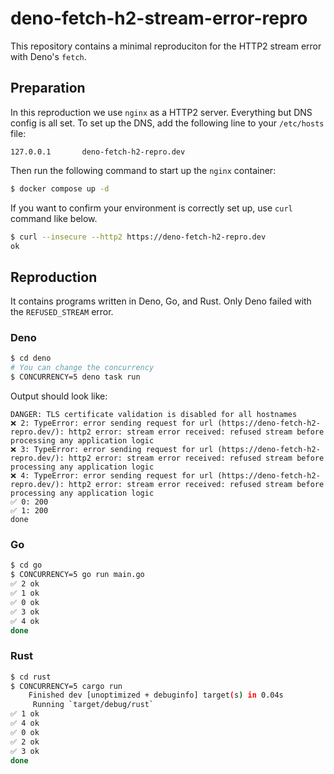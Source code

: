 # deno-fetch-h2-stream-error-repro

This repository contains a minimal reproduciton for the HTTP2 stream error with Deno's `fetch`.

## Preparation

In this reproduction we use `nginx` as a HTTP2 server. Everything but DNS config is all set. To set up the DNS, add the following line to your `/etc/hosts` file:

```
127.0.0.1       deno-fetch-h2-repro.dev
```

Then run the following command to start up the `nginx` container:

```sh
$ docker compose up -d
```

If you want to confirm your environment is correctly set up, use `curl` command like below.

```sh
$ curl --insecure --http2 https://deno-fetch-h2-repro.dev
ok
```

## Reproduction

It contains programs written in Deno, Go, and Rust. Only Deno failed with the `REFUSED_STREAM` error.

### Deno

```sh
$ cd deno
# You can change the concurrency
$ CONCURRENCY=5 deno task run
```

Output should look like:

```
DANGER: TLS certificate validation is disabled for all hostnames
❌ 2: TypeError: error sending request for url (https://deno-fetch-h2-repro.dev/): http2 error: stream error received: refused stream before processing any application logic
❌ 3: TypeError: error sending request for url (https://deno-fetch-h2-repro.dev/): http2 error: stream error received: refused stream before processing any application logic
❌ 4: TypeError: error sending request for url (https://deno-fetch-h2-repro.dev/): http2 error: stream error received: refused stream before processing any application logic
✅ 0: 200
✅ 1: 200
done
```

### Go

```sh
$ cd go
$ CONCURRENCY=5 go run main.go
✅ 2 ok
✅ 1 ok
✅ 0 ok
✅ 3 ok
✅ 4 ok
done
```

### Rust

```sh
$ cd rust
$ CONCURRENCY=5 cargo run
    Finished dev [unoptimized + debuginfo] target(s) in 0.04s
     Running `target/debug/rust`
✅ 1 ok
✅ 4 ok
✅ 0 ok
✅ 2 ok
✅ 3 ok
done
```
